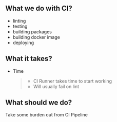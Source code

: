 ## What we do with CI?

- linting
- testing
- building packages
- building docker image
- deploying

## What it takes?

- Time
  > - CI Runner takes time to start working
  > - Will usually fail on lint

## What should we do?

Take some burden out from CI Pipeline
